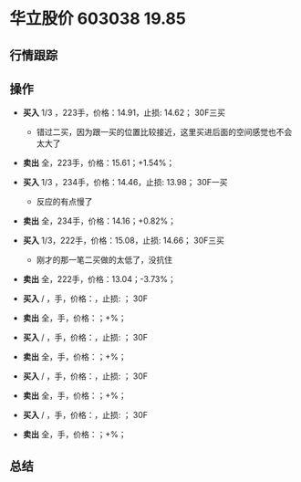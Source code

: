# 华立股价 603038 19.85

## 行情跟踪
  
## 操作
  - **买入** 1/3 ，223手，价格：14.91，止损: 14.62； 30F三买
    - 错过二买，因为跟一买的位置比较接近，这里买进后面的空间感觉也不会太大了
  - **卖出** 全，223手，价格：15.61；+1.54%；

  - **买入** 1/3 ，234手，价格：14.46，止损: 13.98； 30F一买
    - 反应的有点慢了
  - **卖出** 全，234手，价格：14.16；+0.82%；

  - **买入** 1/3，222手，价格：15.08，止损: 14.66； 30F三买
    - 刚才的那一笔二买做的太低了，没抗住
  - **卖出** 全，222手，价格：13.04；-3.73%；

  - **买入** / ，手，价格：，止损: ； 30F
  - **卖出** 全，手，价格：；+%；

  - **买入** / ，手，价格：，止损: ； 30F
  - **卖出** 全，手，价格：；+%；

  - **买入** / ，手，价格：，止损: ； 30F
  - **卖出** 全，手，价格：；+%；

  - **买入** / ，手，价格：，止损: ； 30F
  - **卖出** 全，手，价格：；+%；

## 总结
  